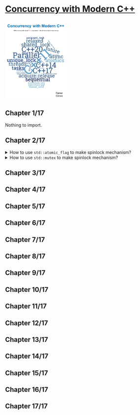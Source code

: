 # [Concurrency with Modern C++](#)
<img alt="Concurrency with Modern C++20" src="../covers/concurrency-with-modern-cpp.jpg" width="200"/>

## Chapter 1/17

Nothing to import.

## Chapter 2/17

<details>
<summary>How to use <code>std::atomic_flag</code> to make spinlock mechanism?</summary>

> Spinlock mechanism can be implemented lock-free using atomic library.
>
> ```cpp
> #include <atomic>
> #include <thread>
> #include <chrono>
> 
> class task_unit
> {
> public:
>     void do_something()
>     {
>         lock();
>         std::this_thread::sleep_for(std::chrono::seconds{1});
>         unlock();
>     }
> 
> private:
>     void lock() { while (flag.test_and_set()); }
>     void unlock() { flag.clear(); }
> 
> private:
>     std::atomic_flag flag;
> };
> 
> int main()
> {
>     task_unit task;
> 
>     std::thread taskA{&task_unit::do_something, &task};
>     std::thread taskB{&task_unit::do_something, &task};
> 
>     taskA.join();
>     taskB.join();
> }
> ``````

> Origin:
> - 2.3.2.1

> References:
> - [std::atomic\_flag](https://en.cppreference.com/w/cpp/atomic/atomic_flag)
---
</details>

<details>
<summary>How to use <code>std::mutex</code> to make spinlock mechanism?</summary>

> Using `std::atomic_flag` is more straightforward and fast.
>
> ```cpp
> #include <iostream>
> #include <thread>
> #include <chrono>
> #include <mutex>
> 
> class task_unit
> {
> public:
>     void do_something()
>     {
>         _lock.lock();
>         std::this_thread::sleep_for(std::chrono::seconds{1});
>         _lock.unlock();
>     }
> 
> private:
>     std::mutex _lock;
> };
> 
> int main()
> {
>     task_unit task;
> 
>     std::thread taskA{&task_unit::do_something, &task};
>     std::thread taskB{&task_unit::do_something, &task};
> 
>     taskA.join();
>     taskB.join();
> }
> ``````

> Origin:
> - 2.3.2.1.1

> References:
> - [std::mutex](https://en.cppreference.com/w/cpp/thread/mutex)
---
</details>

## Chapter 3/17
## Chapter 4/17
## Chapter 5/17
## Chapter 6/17
## Chapter 7/17
## Chapter 8/17
## Chapter 9/17
## Chapter 10/17
## Chapter 11/17
## Chapter 12/17
## Chapter 13/17
## Chapter 14/17
## Chapter 15/17
## Chapter 16/17
## Chapter 17/17
